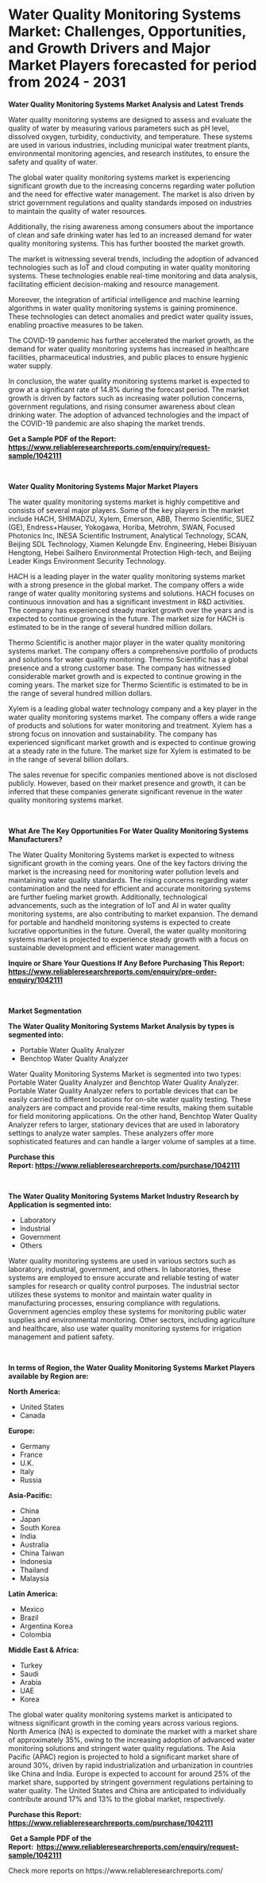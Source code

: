 <p><h1>Water Quality Monitoring Systems Market: Challenges, Opportunities, and Growth Drivers and Major Market Players forecasted for period from 2024 - 2031</h1></p><p><strong>Water Quality Monitoring Systems Market Analysis and Latest Trends</strong></p>
<p><p>Water quality monitoring systems are designed to assess and evaluate the quality of water by measuring various parameters such as pH level, dissolved oxygen, turbidity, conductivity, and temperature. These systems are used in various industries, including municipal water treatment plants, environmental monitoring agencies, and research institutes, to ensure the safety and quality of water.</p><p>The global water quality monitoring systems market is experiencing significant growth due to the increasing concerns regarding water pollution and the need for effective water management. The market is also driven by strict government regulations and quality standards imposed on industries to maintain the quality of water resources.</p><p>Additionally, the rising awareness among consumers about the importance of clean and safe drinking water has led to an increased demand for water quality monitoring systems. This has further boosted the market growth.</p><p>The market is witnessing several trends, including the adoption of advanced technologies such as IoT and cloud computing in water quality monitoring systems. These technologies enable real-time monitoring and data analysis, facilitating efficient decision-making and resource management.</p><p>Moreover, the integration of artificial intelligence and machine learning algorithms in water quality monitoring systems is gaining prominence. These technologies can detect anomalies and predict water quality issues, enabling proactive measures to be taken.</p><p>The COVID-19 pandemic has further accelerated the market growth, as the demand for water quality monitoring systems has increased in healthcare facilities, pharmaceutical industries, and public places to ensure hygienic water supply.</p><p>In conclusion, the water quality monitoring systems market is expected to grow at a significant rate of 14.8% during the forecast period. The market growth is driven by factors such as increasing water pollution concerns, government regulations, and rising consumer awareness about clean drinking water. The adoption of advanced technologies and the impact of the COVID-19 pandemic are also shaping the market trends.</p></p>
<p><strong>Get a Sample PDF of the Report:&nbsp; <a href="https://www.reliableresearchreports.com/enquiry/request-sample/1042111">https://www.reliableresearchreports.com/enquiry/request-sample/1042111</a></strong></p>
<p>&nbsp;</p>
<p><strong>Water Quality Monitoring Systems Major Market Players</strong></p>
<p><p>The water quality monitoring systems market is highly competitive and consists of several major players. Some of the key players in the market include HACH, SHIMADZU, Xylem, Emerson, ABB, Thermo Scientific, SUEZ (GE), Endress+Hauser, Yokogawa, Horiba, Metrohm, SWAN, Focused Photonics Inc, INESA Scientific Instrument, Analytical Technology, SCAN, Beijing SDL Technology, Xiamen Kelungde Env. Engineering, Hebei Bisiyuan Hengtong, Hebei Sailhero Environmental Protection High-tech, and Beijing Leader Kings Environment Security Technology.</p><p>HACH is a leading player in the water quality monitoring systems market with a strong presence in the global market. The company offers a wide range of water quality monitoring systems and solutions. HACH focuses on continuous innovation and has a significant investment in R&D activities. The company has experienced steady market growth over the years and is expected to continue growing in the future. The market size for HACH is estimated to be in the range of several hundred million dollars.</p><p>Thermo Scientific is another major player in the water quality monitoring systems market. The company offers a comprehensive portfolio of products and solutions for water quality monitoring. Thermo Scientific has a global presence and a strong customer base. The company has witnessed considerable market growth and is expected to continue growing in the coming years. The market size for Thermo Scientific is estimated to be in the range of several hundred million dollars.</p><p>Xylem is a leading global water technology company and a key player in the water quality monitoring systems market. The company offers a wide range of products and solutions for water monitoring and treatment. Xylem has a strong focus on innovation and sustainability. The company has experienced significant market growth and is expected to continue growing at a steady rate in the future. The market size for Xylem is estimated to be in the range of several billion dollars.</p><p>The sales revenue for specific companies mentioned above is not disclosed publicly. However, based on their market presence and growth, it can be inferred that these companies generate significant revenue in the water quality monitoring systems market.</p></p>
<p>&nbsp;</p>
<p><strong>What Are The Key Opportunities For Water Quality Monitoring Systems Manufacturers?</strong></p>
<p><p>The Water Quality Monitoring Systems market is expected to witness significant growth in the coming years. One of the key factors driving the market is the increasing need for monitoring water pollution levels and maintaining water quality standards. The rising concerns regarding water contamination and the need for efficient and accurate monitoring systems are further fueling market growth. Additionally, technological advancements, such as the integration of IoT and AI in water quality monitoring systems, are also contributing to market expansion. The demand for portable and handheld monitoring systems is expected to create lucrative opportunities in the future. Overall, the water quality monitoring systems market is projected to experience steady growth with a focus on sustainable development and efficient water management.</p></p>
<p><strong>Inquire or Share Your Questions If Any Before Purchasing This Report: <a href="https://www.reliableresearchreports.com/enquiry/pre-order-enquiry/1042111">https://www.reliableresearchreports.com/enquiry/pre-order-enquiry/1042111</a></strong></p>
<p>&nbsp;</p>
<p><strong>Market Segmentation</strong></p>
<p><strong>The Water Quality Monitoring Systems Market Analysis by types is segmented into:</strong></p>
<p><ul><li>Portable Water Quality Analyzer</li><li>Benchtop Water Quality Analyzer</li></ul></p>
<p><p>Water Quality Monitoring Systems Market is segmented into two types: Portable Water Quality Analyzer and Benchtop Water Quality Analyzer. Portable Water Quality Analyzer refers to portable devices that can be easily carried to different locations for on-site water quality testing. These analyzers are compact and provide real-time results, making them suitable for field monitoring applications. On the other hand, Benchtop Water Quality Analyzer refers to larger, stationary devices that are used in laboratory settings to analyze water samples. These analyzers offer more sophisticated features and can handle a larger volume of samples at a time.</p></p>
<p><strong>Purchase this Report:&nbsp;<a href="https://www.reliableresearchreports.com/purchase/1042111">https://www.reliableresearchreports.com/purchase/1042111</a></strong></p>
<p>&nbsp;</p>
<p><strong>The Water Quality Monitoring Systems Market Industry Research by Application is segmented into:</strong></p>
<p><ul><li>Laboratory</li><li>Industrial</li><li>Government</li><li>Others</li></ul></p>
<p><p>Water quality monitoring systems are used in various sectors such as laboratory, industrial, government, and others. In laboratories, these systems are employed to ensure accurate and reliable testing of water samples for research or quality control purposes. The industrial sector utilizes these systems to monitor and maintain water quality in manufacturing processes, ensuring compliance with regulations. Government agencies employ these systems for monitoring public water supplies and environmental monitoring. Other sectors, including agriculture and healthcare, also use water quality monitoring systems for irrigation management and patient safety.</p></p>
<p>&nbsp;</p>
<p><strong>In terms of Region, the Water Quality Monitoring Systems Market Players available by Region are:</strong></p>
<p>
    <p> <strong> North America: </strong>
        <ul>
            <li>United States</li>
            <li>Canada</li>
        </ul>
        </p> 
    <p> <strong> Europe: </strong>
        <ul>
            <li>Germany</li>
            <li>France</li>
            <li>U.K.</li>
            <li>Italy</li>
            <li>Russia</li>
        </ul>
        </p> 
    <p> <strong> Asia-Pacific: </strong>
        <ul>
            <li>China</li>
            <li>Japan</li>
            <li>South Korea</li>
            <li>India</li>
            <li>Australia</li>
            <li>China Taiwan</li>
            <li>Indonesia</li>
            <li>Thailand</li>
            <li>Malaysia</li>
        </ul>
        </p> 
    <p> <strong> Latin America: </strong>
        <ul>
            <li>Mexico</li>
            <li>Brazil</li>
            <li>Argentina Korea</li>
            <li>Colombia</li>
        </ul>
        </p> 
    <p> <strong> Middle East & Africa: </strong>
        <ul>
            <li>Turkey</li>
            <li>Saudi</li>
            <li>Arabia</li>
            <li>UAE</li>
            <li>Korea</li>
        </ul>
    </p>
    </p>
<p><p>The global water quality monitoring systems market is anticipated to witness significant growth in the coming years across various regions. North America (NA) is expected to dominate the market with a market share of approximately 35%, owing to the increasing adoption of advanced water monitoring solutions and stringent water quality regulations. The Asia Pacific (APAC) region is projected to hold a significant market share of around 30%, driven by rapid industrialization and urbanization in countries like China and India. Europe is expected to account for around 25% of the market share, supported by stringent government regulations pertaining to water quality. The United States and China are anticipated to individually contribute around 17% and 13% to the global market, respectively.</p></p>
<p><strong>Purchase this Report: <a href="https://www.reliableresearchreports.com/purchase/1042111">https://www.reliableresearchreports.com/purchase/1042111</a></strong></p>
<p>&nbsp;<strong>Get a Sample PDF of the Report:&nbsp;&nbsp;<a href="https://www.reliableresearchreports.com/enquiry/request-sample/1042111">https://www.reliableresearchreports.com/enquiry/request-sample/1042111</a></strong></p>
<p><strong></strong></p>
<p>Check more reports on https://www.reliableresearchreports.com/</p>
